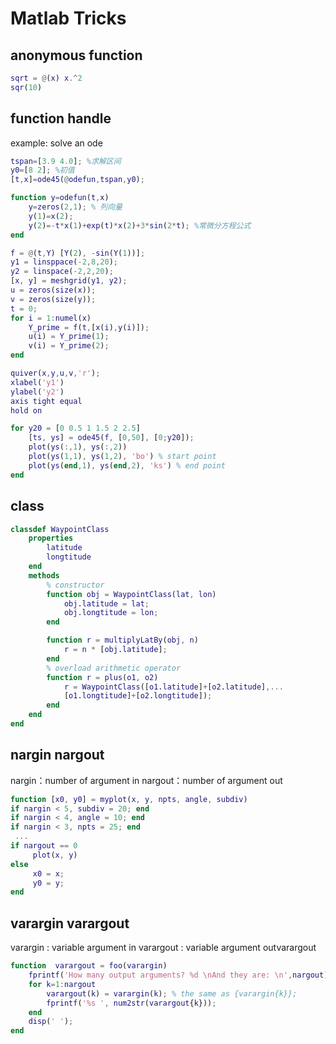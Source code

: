 # Matlab Tricks
## anonymous function
```matlab
sqrt = @(x) x.^2 
sqr(10)
```
## function handle
example: solve an ode
```matlab
tspan=[3.9 4.0]; %求解区间
y0=[8 2]; %初值
[t,x]=ode45(@odefun,tspan,y0);

function y=odefun(t,x)
    y=zeros(2,1); % 列向量
    y(1)=x(2);
    y(2)=-t*x(1)+exp(t)*x(2)+3*sin(2*t); %常微分方程公式
end
```

```matlab
f = @(t,Y) [Y(2), -sin(Y(1))];
y1 = linsppace(-2,8,20);
y2 = linspace(-2,2,20);
[x, y] = meshgrid(y1, y2);
u = zeros(size(x));
v = zeros(size(y));
t = 0;
for i = 1:numel(x)
    Y_prime = f(t,[x(i),y(i)]);
    u(i) = Y_prime(1);
    v(i) = Y_prime(2);
end

quiver(x,y,u,v,'r');
xlabel('y1')
ylabel('y2')
axis tight equal
hold on

for y20 = [0 0.5 1 1.5 2 2.5]
    [ts, ys] = ode45(f, [0,50], [0;y20]);
    plot(ys(:,1), ys(:,2))
    plot(ys(1,1), ys(1,2), 'bo') % start point
    plot(ys(end,1), ys(end,2), 'ks') % end point
end

```
## class
```matlab
classdef WaypointClass
    properties
        latitude
        longtitude
    end
    methods
        % constructor
        function obj = WaypointClass(lat, lon)
            obj.latitude = lat;
            obj.longtitude = lon;
        end

        function r = multiplyLatBy(obj, n)
            r = n * [obj.latitude];
        end
        % overload arithmetic operator
        function r = plus(o1, o2)
            r = WaypointClass([o1.latitude]+[o2.latitude],...
            [o1.longtitude]+[o2.longtitude]);
        end
    end
end

```
## nargin nargout
nargin：number of argument in 
nargout：number of argument out

```matlab
function [x0, y0] = myplot(x, y, npts, angle, subdiv)
if nargin < 5, subdiv = 20; end
if nargin < 4, angle = 10; end
if nargin < 3, npts = 25; end
 ...
if nargout == 0
     plot(x, y)
else
     x0 = x;
     y0 = y;
end

```

## varargin varargout
varargin : variable argument in
varargout : variable argument outvarargout

``` matlab
function  varargout = foo(varargin)
    fprintf('How many output arguments? %d \nAnd they are: \n',nargout);
    for k=1:nargout
        varargout(k) = varargin(k); % the same as {varargin{k}};
        fprintf('%s ', num2str(varargout{k}));
    end
    disp(' ');
end
```